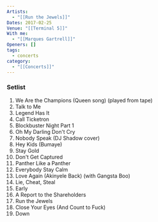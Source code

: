 ```yaml
---
Artists:
  - "[[Run the Jewels]]"
Dates: 2017-02-25
Venue: "[[Terminal 5]]"
With me:
  - "[[Marques Gartrell]]"
Openers: []
tags:
  - concerts
category:
  - "[[Concerts]]"
---
```


### Setlist
1. We Are the Champions (Queen song) (played from tape)
2. Talk to Me
3. Legend Has It
4. Call Ticketron
5. Blockbuster Night Part 1
6. Oh My Darling Don't Cry
7. Nobody Speak (DJ Shadow cover)
8. Hey Kids (Bumaye)
9. Stay Gold
10. Don't Get Captured
11. Panther Like a Panther
12. Everybody Stay Calm
13. Love Again (Akinyele Back) (with Gangsta Boo)
14. Lie, Cheat, Steal
15. Early
16. A Report to the Shareholders
17. Run the Jewels
18. Close Your Eyes (And Count to Fuck)
19. Down
